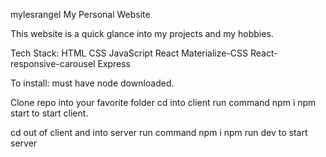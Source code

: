 mylesrangel
My Personal Website

This website is a quick glance into my projects and my hobbies.

Tech Stack: HTML CSS JavaScript React Materialize-CSS React-responsive-carousel Express

To install: must have node downloaded.

Clone repo into your favorite folder cd into client run command npm i npm start to start client.

cd out of client and into server run command npm i npm run dev to start server

